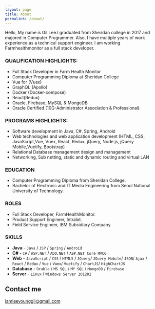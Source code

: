 ```yaml
---
layout: page
title: About
permalink: /about/
---
```


Hello, My name is Gil Lee.I graduated from Sheridan college in 2017 and majored in Computer Programmer. Also, I have multiple years of work experience as a technical support engineer. I am working Farmhealthmonitor as a full stack developer. 

### QUALIFICATION HIGHLIGHTS:

- Full Stack Developer in Farm Health Monitor
- Computer Programming Diploma at Sheridan College
-	Vue for (Vuex)
-	GraphQL (Apollo)
-	Docker (Docker-compose)
-	React(Redux)
-	Oracle, Firebase, MySQL & MongoDB
-	Oracle Certified (10G-Administrator Association & Professional)

### PROGRAMS HIGHLIGHTS:
- Software development in Java, C#, Spring, Android
- Web technologies and web application development (HTML, CSS, JavaScript,Vue, Vuex, React, Redux, jQuery, Node.js, jQuery Mobile,Vuetify, Bootstrap)
- Relational Database management design and management
- Networking, Sub netting, static and dynamic routing and virtual LAN

### EDUCATION

* Computer Programming Diploma from Sheridan College.
* Bachelor of Electronic and IT Media Engineering from Seoul National University of Technology.


### ROLES

* Full Stack Developer, FarmHealthMonitor.
* Product Support Engineer, Intralot.
* Field Service Engineer, IBM Subsidiary Company.

### SKILLS

* **Java** - `Java` / `JSP` / `Spring` / `Android`
* **C#** - `C#` / `ASP.NET` / `ADO.NET` / `ASP.NET Core MVC6`
* **Web** - `JavaScript` / `CSS` / `HTML5` / `JQuery`/ `JQuery Mobile`/ `JSON`/ `Ajax` / `React` / `Redux` / `Vue` / `Vuex`/ `Vuetify` / `ChartJS`/ `HighChartJS`
* **Database** - `Orable` / `MS SQL` / `MY SQL` / `MongoDB` / `Firebase`
* **Server** - `Linux` / `Windows Server 2012R2`
   


## Contact me

[iamleeyounggil@gmail.com](mailto:iamleeyounggil@gmail.com)
